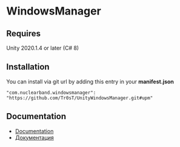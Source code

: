 # WindowsManager

## Requires
Unity 2020.1.4 or later (C# 8)

## Installation
You can install via git url by adding this entry in your **manifest.json**
```
"com.nuclearband.windowsmanager": "https://github.com/Tr0sT/UnityWindowsManager.git#upm"
```

## Documentation
- [Documentation](https://github.com/Tr0sT/UnityWindowsManager/blob/master/Assets/com.nuclearband.windowsmanager/Documentation/DOCUMENTATION.md)
- [Документация](https://github.com/NuclearBand/UnityWindowsManager/blob/master/Assets/com.nuclearband.windowsmanager/Documentation/Documentation.ru.md)
